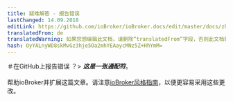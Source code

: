 ```yaml
---
title: 疑难解答 - 报告错误
lastChanged: 14.09.2018
editLink: https://github.com/ioBroker/ioBroker.docs/edit/master/docs/zh-cn/trouble/issue.md
translatedFrom: de
translatedWarning: 如果您想编辑此文档，请删除“translatedFrom”字段，否则此文档将再次自动翻译
hash: OyYALnyWD8skMvGz3hje5Oa2mhYEAaycMNz5Z+HhYmM=
---
```


＃在GitHub上报告错误
？&gt; ***这是一张通配符***。 <br><br>帮助ioBroker并扩展这篇文章。请注意[ioBroker风格指南](community/styleguidedoc)，以便更容易采用这些更改。